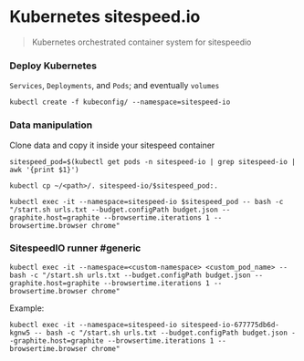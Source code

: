 # Kubernetes sitespeed.io
> Kubernetes orchestrated container system for sitespeedio

### **Deploy Kubernetes**

`Services`, `Deployments`, and `Pods`; and eventually `volumes`
```
kubectl create -f kubeconfig/ --namespace=sitespeed-io
```

### **Data manipulation**

Clone data and copy it inside your sitespeed container

```
sitespeed_pod=$(kubectl get pods -n sitespeed-io | grep sitespeed-io | awk '{print $1}')

kubectl cp ~/<path>/. sitespeed-io/$sitespeed_pod:.

kubectl exec -it --namespace=sitespeed-io $sitespeed_pod -- bash -c "/start.sh urls.txt --budget.configPath budget.json --graphite.host=graphite --browsertime.iterations 1 --browsertime.browser chrome"
```

### **SitespeedIO runner #generic**
```
kubectl exec -it --namespace=<custom-namespace> <custom_pod_name> -- bash -c "/start.sh urls.txt --budget.configPath budget.json --graphite.host=graphite --browsertime.iterations 1 --browsertime.browser chrome"
```
Example: 
```
kubectl exec -it --namespace=sitespeed-io sitespeed-io-677775db6d-kgnw5 -- bash -c "/start.sh urls.txt --budget.configPath budget.json --graphite.host=graphite --browsertime.iterations 1 --browsertime.browser chrome"
```